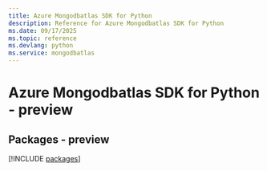 ```yaml
---
title: Azure Mongodbatlas SDK for Python
description: Reference for Azure Mongodbatlas SDK for Python
ms.date: 09/17/2025
ms.topic: reference
ms.devlang: python
ms.service: mongodbatlas
---
```

# Azure Mongodbatlas SDK for Python - preview
## Packages - preview
[!INCLUDE [packages](mongodbatlas-index.md)]